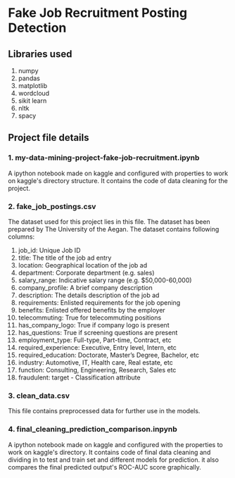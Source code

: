 # Fake Job Recruitment Posting Detection

## Libraries used
1. numpy
2. pandas
3. matplotlib
4. wordcloud
5. sikit learn
6. nltk
7. spacy

## Project file details
### 1. my-data-mining-project-fake-job-recruitment.ipynb
A ipython notebook made on kaggle and configured with properties to work on kaggle's directory structure. It contains the code of data cleaning for the project.

### 2. fake_job_postings.csv
The dataset used for this project lies in this file. The dataset has been prepared by The University of the Aegan. The dataset contains following columns:
1. job_id: Unique Job ID
2. title: The title of the job ad entry
3. location: Geographical location of the job ad
4. department: Corporate department (e.g. sales)
5. salary_range: Indicative salary range (e.g. $50,000-60,000)
6. company_profile: A brief company description
7. description: The details description of the job ad
8. requirements: Enlisted requirements for the job opening
9. benefits: Enlisted offered benefits by the employer
10. telecommuting: True for telecommuting positions
11. has_company_logo: True if company logo is present
12. has_questions: True if screening questions are present
13. employment_type: Full-type, Part-time, Contract, etc
14. required_experience: Executive, Entry level, Intern, etc
15. required_education: Doctorate, Master’s Degree, Bachelor, etc
16. industry: Automotive, IT, Health care, Real estate, etc
17. function: Consulting, Engineering, Research, Sales etc
18. fraudulent: target - Classification attribute

### 3. clean_data.csv
This file contains preprocessed data for further use in the models.

### 4. final_cleaning_prediction_comparison.inpynb
A ipython notebook made on kaggle and configured with the properties to work on kaggle's directory. It contains code of final data cleaning and dividing in to test and train set and different models for prediction. it also compares the final predicted output's ROC-AUC score graphically.

